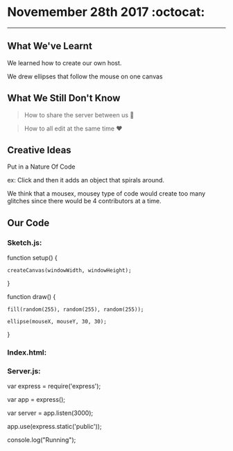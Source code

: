 # Novemember 28th 2017 :octocat:
------------------------------------------------------------------------------------------------------------------------------------------
## What We've Learnt

We learned how to create our own host.

We drew ellipses that follow the mouse on one canvas

## What We Still Don't Know
> How to share the server between us :metal:

> How to all edit at the same time :heart:

## Creative Ideas
Put in a Nature Of Code

ex: Click and then it adds an object that spirals around.

We think that a mousex, mousey type of code would create too many glitches since there would be 4 contributors at a time.

## Our Code

### Sketch.js:
function setup() {

	createCanvas(windowWidth, windowHeight);
  
}

function draw() {

	fill(random(255), random(255), random(255));
  
	ellipse(mouseX, mouseY, 30, 30);
  
}

### Index.html:

### Server.js:
var express = require('express');

var app = express();

var server = app.listen(3000);

app.use(express.static('public'));

console.log("Running");
